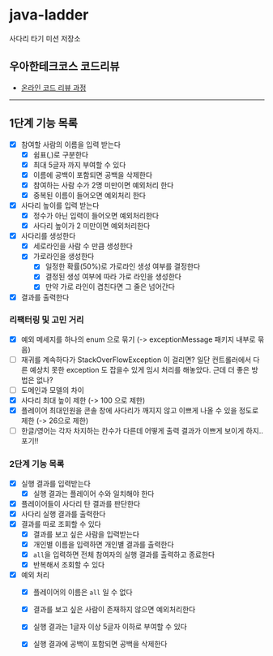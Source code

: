 # java-ladder

사다리 타기 미션 저장소

## 우아한테크코스 코드리뷰

- [온라인 코드 리뷰 과정](https://github.com/woowacourse/woowacourse-docs/blob/master/maincourse/README.md)

---

## 1단계 기능 목록

- [x]  참여할 사람의 이름을 입력 받는다
    - [x]  쉼표(,)로 구분한다
    - [x]  최대 5글자 까지 부여할 수 있다
    - [x]  이름에 공백이 포함되면 공백을 삭제한다
    - [x]  참여하는 사람 수가 2명 미만이면 예외처리 한다
    - [x]  중복된 이름이 들어오면 예외처리 한다
- [x]  사다리 높이를 입력 받는다
    - [x]  정수가 아닌 입력이 들어오면 예외처리한다
    - [x]  사다리 높이가 2 미만이면 예외처리한다
- [x]  사다리를 생성한다
    - [x]  세로라인을 사람 수 만큼 생성한다
    - [x]  가로라인을 생성한다
        - [x]  일정한 확률(50%)로 가로라인 생성 여부를 결정한다
        - [x]  결정된 생성 여부에 따라 가로 라인을 생성한다
        - [x]  만약 가로 라인이 겹친다면 그 줄은 넘어간다
- [x]  결과를 출력한다

### 리팩터링 및 고민 거리

- [x] 예외 메세지를 하나의 enum 으로 묶기 (-> exceptionMessage 패키지 내부로 묶음)
- [ ] 재귀를 계속하다가 StackOverFlowException 이 걸리면? 일단 컨트롤러에서 다른 예상치 못한 exception 도 잡을수 있게 임시 처리를 해놓았다. 근데 더 좋은 방법은 없나?
- [ ] 도메인과 모델의 차이
- [x] 사다리 최대 높이 제한 (-> 100 으로 제한)
- [x] 플레이어 최대인원을 콘솔 창에 사다리가 깨지지 않고 이쁘게 나올 수 있을 정도로 제한 (-> 26으로 제한)
- [ ] 한글/영어는 각자 차지하는 칸수가 다른데 어떻게 출력 결과가 이쁘게 보이게 하지.. 포기!!

### 2단계 기능 목록

- [x] 실행 결과를 입력받는다
    - [x] 실행 결과는 플레이어 수와 일치해야 한다
- [x] 플레이어들이 사다리 탄 결과를 판단한다
- [x] 사다리 실행 결과를 출력한다
- [x] 결과를 따로 조회할 수 있다
    - [x] 결과를 보고 싶은 사람을 입력받는다
    - [x] 개인별 이름을 입력하면 개인별 결과를 출력한다
    - [x] `all`을 입력하면 전체 참여자의 실행 결과를 출력하고 종료한다
    - [x] 반복해서 조회할 수 있다
- [x] 예외 처리
    - [x] 플레이어의 이름은 `all` 일 수 없다
    - [x] 결과를 보고 싶은 사람이 존재하지 않으면 예외처리한다
    - [x] 실행 결과는 1글자 이상 5글자 이하로 부여할 수 있다
    - [x] 실행 결과에 공백이 포함되면 공백을 삭제한다

